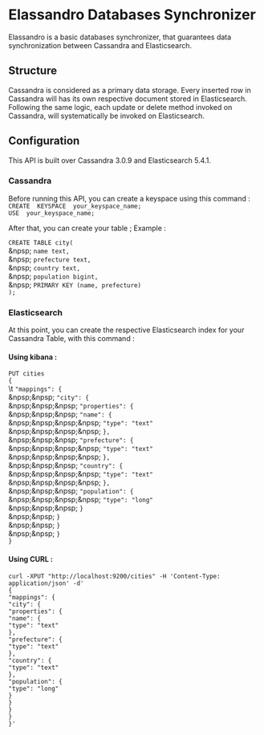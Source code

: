 # Elassandro Databases Synchronizer

Elassandro is a basic databases synchronizer, that guarantees data synchronization between Cassandra and Elasticsearch.

## Structure

Cassandra is considered as a primary data storage. Every inserted row in Cassandra will has its own respective document stored in Elasticsearch.
Following the same logic, each update or delete method invoked on Cassandra, will systematically be invoked on Elasticsearch.

## Configuration

This API is built over Cassandra 3.0.9 and Elasticsearch 5.4.1.

### Cassandra

Before running this API, you can create a keyspace using this command : <br/>
`CREATE  KEYSPACE  your_keyspace_name;`<br/>
`USE  your_keyspace_name;`

After that, you can create your table ; Example :

`CREATE TABLE city(`<br />
 &npsp;   `name text,`<br />
 &npsp;   `prefecture text,`<br />
 &npsp;   `country text,`<br />
 &npsp;   `population bigint,`<br />
 &npsp;   `PRIMARY KEY (name, prefecture)`<br />
`);`

### Elasticsearch

At this point, you can create the respective Elasticsearch index for your Cassandra Table, with this command  : <br/>
#### Using kibana :

`PUT cities`<br />
`{`<br />
    \t `"mappings": {`<br />
&npsp;&npsp;      `"city": {`<br />
&npsp;&npsp;&npsp;        `"properties": {`<br />
&npsp;&npsp;&npsp;          `"name": {`<br />
&npsp;&npsp;&npsp;&npsp;            `"type": "text"`<br />
&npsp;&npsp;&npsp;&npsp;          `},`<br />
&npsp;&npsp;&npsp;          `"prefecture": {`<br />
&npsp;&npsp;&npsp;&npsp;            `"type": "text"`<br />
&npsp;&npsp;&npsp;&npsp;          `},`<br />
&npsp;&npsp;&npsp;          `"country": {`<br />
&npsp;&npsp;&npsp;&npsp;            `"type": "text"`<br />
&npsp;&npsp;&npsp;&npsp;          `},`<br />
&npsp;&npsp;&npsp;		  `"population": {`<br />
&npsp;&npsp;&npsp;&npsp;            `"type": "long"`<br />
&npsp;&npsp;&npsp;          `}`<br />
&npsp;&npsp;        `}`<br />
&npsp;&npsp;      `}`<br />
&npsp;&npsp;	`}`<br />
`}`<br />

#### Using CURL :

`curl -XPUT "http://localhost:9200/cities" -H 'Content-Type: application/json' -d'`<br />
`{`<br />
  `"mappings": {`<br />
      `"city": {`<br />
        `"properties": {`<br />
          `"name": {`<br />
            `"type": "text"`<br />
          `},`<br />
          `"prefecture": {`<br />
            `"type": "text"`<br />
          `},`<br />
          `"country": {`<br />
            `"type": "text"`<br />
          `},`<br />
		  `"population": {`<br />
            `"type": "long"`<br />
          `}`<br />
        `}`<br />
      `}`<br />
	`}`<br />
`}'`<br />
